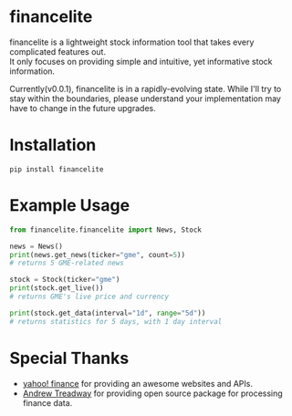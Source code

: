 # financelite
financelite is a lightweight stock information tool that takes every complicated features out.  
It only focuses on providing simple and intuitive, yet informative stock information.  

Currently(v0.0.1), financelite is in a rapidly-evolving state. While I'll try to stay within the boundaries,
please understand your implementation may have to change in the future upgrades.

# Installation
`pip install financelite`

# Example Usage

```python
from financelite.financelite import News, Stock

news = News()
print(news.get_news(ticker="gme", count=5))
# returns 5 GME-related news

stock = Stock(ticker="gme")
print(stock.get_live())
# returns GME's live price and currency

print(stock.get_data(interval="1d", range="5d"))
# returns statistics for 5 days, with 1 day interval
```

# Special Thanks
* [yahoo! finance](https://finance.yahoo.com/) for providing an awesome websites and APIs.
* [Andrew Treadway](https://github.com/atreadw1492) for providing open source package for processing finance data.